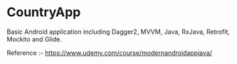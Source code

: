 # CountryApp
Basic Android application including Dagger2, MVVM, Java, RxJava, Retrofit, Mockito and Glide.

Reference :- https://www.udemy.com/course/modernandroidappjava/
